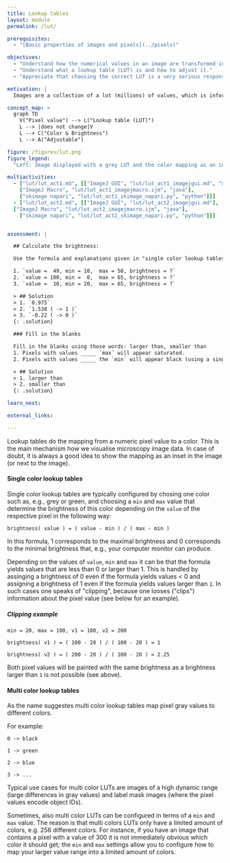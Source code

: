 ```yaml
---
title: Lookup tables
layout: module
permalink: /lut/

prerequisites:
  - "[Basic properties of images and pixels](../pixels)"

objectives:
  - "Understand how the numerical values in an image are transformed into colourful images."
  - "Understand what a lookup table (LUT) is and how to adjust it."
  - "Appreciate that choosing the correct LUT is a very serious responsibility when preparing images for a talk or publication."

motivation: |
  Images are a collection of a lot (millions) of values, which is information that is hard to process for our human brains. Thus, one typically assigns a color to each distinct value, by means of a lookup table (LUT). There is no fix recipe for how to adjust this mapping from numbers to colors. It is easy to chose a mapping that hides certain information in an image, while emphasising other information. Thus, configuring this mapping properly is a great responsibility that scientists have to take on when presenting their image data. 

concept_map: >
  graph TD
    V("Pixel value") --> L("Lookup table (LUT)")
    L --> |does not change|V
    L --> C("Color & Brightness")
    L --> A("Adjustable")

figure: /figures/lut.png
figure_legend:
  "Left: Image displayed with a grey LUT and the color mapping as an inset. Right: Image shown with several different LUTs."

multiactivities:
  - ["lut/lut_act1.md", [["ImageJ GUI", "lut/lut_act1_imagejgui.md", "markdown"], 
	["ImageJ Macro", "lut/lut_act1_imagejmacro.ijm", "java"], 
	["skimage napari", "lut/lut_act1_skimage_napari.py", "python"]]]
  - ["lut/lut_act2.md", [["ImageJ GUI", "lut/lut_act2_imagejgui.md"], 
  ["ImageJ Macro", "lut/lut_act2_imagejmacro.ijm", "java"], 
	["skimage napari", "lut/lut_act2_skimage_napari.py", "python"]]]


assessment: |

  ## Calculate the brightness:

  Use the formula and explanations given in "single color lookup tables" section below.

  1. `value =  49, min = 10,  max = 50, brightness = ?`
  2. `value = 100, min =  0,  max = 65, brightness = ?`
  3. `value =  10, min = 20,  max = 65, brightness = ?`

  > ## Solution
  > 1. `0.975`
  > 2. `1.538 ( -> 1 )`
  > 3. `-0.22 ( -> 0 )`
  {: .solution}

  ### Fill in the blanks

  Fill in the blanks using those words: larger than, smaller than
  1. Pixels with values _____ `max` will appear saturated.
  2. Pixels with values _____ the `min` will appear black (using a single color LUT).

  > ## Solution
  > 1. larger than
  > 2. smaller than
  {: .solution}

learn_next:

external_links:

---
```


Lookup tables do the mapping from a numeric pixel value to a color. This is the main mechanism how we visualise microscopy image data. In case of doubt, it is always a good idea to show the mapping as an inset in the image (or next to the image).

#### Single color lookup tables

Single color lookup tables are typically configured by chosing one color such as, e.g., grey or green, and choosing a `min` and `max` value that determine the brightness of this color depending on the `value` of the respective pixel in the following way:

`brightness( value ) = ( value - min ) / ( max - min )`

In this formula, 1 corresponds to the maximal brightness and 0 corresponds to the minimal brightness that, e.g., your computer monitor can produce.

Depending on the values of `value`, `min` and `max` it can be that the formula yields values that are less than 0 or larger than 1. 
This is handled by assinging a brightness of 0 even if the formula yields values < 0 and assigning a brightness of 1 even if the formula yields values 
larger than `1`. In such cases one speaks of "clipping", because one looses ("clips") information about the pixel value (see below for an example).

##### Clipping example

`min = 20, max = 100, v1 = 100, v2 = 200`

`brightness( v1 ) = ( 100 - 20 ) / ( 100 - 20 ) = 1`

`brightness( v2 ) = ( 200 - 20 ) / ( 100 - 20 ) = 2.25`

Both pixel values will be painted with the same brightness as a brightness larger than `1` is not possible (see above).

#### Multi color lookup tables

As the name suggestes multi color lookup tables map pixel gray values to different colors.

For example:

`0 -> black`

`1 -> green`

`2 -> blue`

`3 -> ...`

Typical use cases for multi color LUTs are images of a high dynamic range (large differences in gray values) and label mask images (where the pixel values encode object IDs).

Sometimes, also multi color LUTs can be configured in terms of a `min` and `max` value. The reason is that multi colors LUTs only have a limited amount of colors, e.g. 256 different colors. For instance, if you have an image that contains a pixel with a value of 300 it is not immediately obvious which color it should get; the `min` and `max` settings allow you to configure how to map your larger value range into a limited amount of colors.
